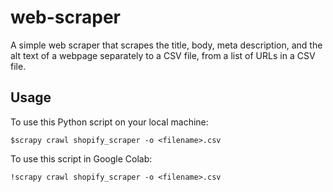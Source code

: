 # web-scraper
A simple web scraper that scrapes the title, body, meta description, and the alt text of a webpage separately to a CSV file, from a list of URLs in a CSV file.



## Usage

To use this Python script on your local machine:

```
$scrapy crawl shopify_scraper -o <filename>.csv
```


To use this script in Google Colab:
```
!scrapy crawl shopify_scraper -o <filename>.csv
```
